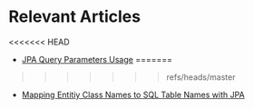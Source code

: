 # Relevant Articles
<<<<<<< HEAD

- [JPA Query Parameters Usage](http://www.baeldung.com/jpa-query-parameters-usage)
=======
>>>>>>> refs/heads/master
- [Mapping Entitiy Class Names to SQL Table Names with JPA](https://www.baeldung.com/jpa-entity-table-names)
